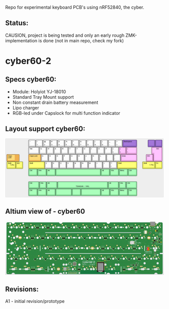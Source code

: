 
Repo for experimental keyboard PCB's using nRF52840, the cyber.

## Status:
CAUSION, project is being tested and only an early rough ZMK-implementation is done (not in main repo, check my fork)

# cyber60-2

## Specs cyber60:
- Module: Holyiot YJ-18010
- Standard Tray Mount support
- Non constant drain battery measurement
- Lipo charger
- RGB-led under Capslock for multi function indicator

## Layout support cyber60:
![alt text](./readme-images/layout_support_cyber60-2_Rev_A1.jpg "Layout support")

## Altium view of - cyber60
![alt text](./readme-images/cyber60-2_Rev_A1.jpg "PCB View - Rev A")

## Revisions:
A1 - initial revision/prototype
